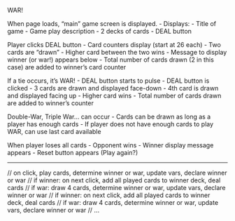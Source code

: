 WAR!

When page loads, “main” game screen is displayed.
	- Displays:
		- Title of game
		- Game play description
		- 2 decks of cards
		- DEAL button

Player clicks DEAL button
	- Card counters display (start at 26 each)
	- Two cards are “drawn”
		- Higher card between the two wins
	- Message to display winner (or war!) appears below
	- Total number of cards drawn (2 in this case) are added to winner’s card counter

If a tie occurs, it’s WAR!
	- DEAL button starts to pulse
	- DEAL button is clicked
		- 3 cards are drawn and displayed face-down
		- 4th card is drawn and displayed facing up
		- Higher card wins
			- Total number of cards drawn are added to winner’s counter

Double-War, Triple War… can occur
	- Cards can be drawn as long as a player has enough cards
		- If player does not have enough cards to play WAR, can use last card available

When player loses all cards
	- Opponent wins
	- Winner display message appears
	- Reset button appears (Play again?)


******************

// on click, play cards, determine winner or war, update vars, declare winner or war
  // if winner: on next click, add all played cards to winner deck, deal cards
  // if war: draw 4 cards, determine winner or war, update vars, declare winner or war
    // if winner: on next click, add all played cards to winner deck, deal cards
    // if war: draw 4 cards, determine winner or war, update vars, declare winner or war
      // ...